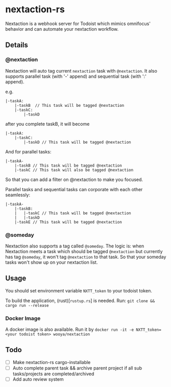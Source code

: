 # nextaction-rs

Nextaction is a webhook server for Todoist which mimics omnifocus' behavior and can automate your nextaction workflow.

## Details

### @nextaction
Nextaction will auto tag current `nextaction` task with `@nextaction`. It also supports parallel task (with '-' append)
and sequential task (with ':' append).

e.g.
```
|-taskA:
    |-taskB  // This task will be tagged @nextaction
    |-taskC:
        |-taskD
```
after you complete taskB, it will become
```
|-taskA:
    |-taskC:
        |-taskD // This task will be tagged @nextaction
```
And for parallel tasks:
```
|-taskA-
    |-taskB // This task will be tagged @nextaction
    |-taskC // This task will also be tagged @nextaction
```

So that you can add a filter on @nextaction to make you focused.

Parallel tasks and sequential tasks can corporate with each other seamlessly:
```
|-taskA-
    |-taskB:
    |   |-taskC // This task will be tagged @nextaction
    |   |-taskD
    |-taskE // This task will be tagged @nextaction
```

### @someday
Nextaction also supports a tag called `@someday`. The logic is:
when Nextaction meets a task which should be tagged `@nextaction`
but currently has tag `@someday`, it won't tag `@nextaction` to that task.
So that your someday tasks won't show up on your nextaction list.

## Usage
You should set environment variable `NXTT_token` to your todoist token.

To build the application, (rust)[`rustup.rs`] is needed.
Run: `git clone && cargo run --release`

### Docker Image
A docker image is also available. Run it by `docker run -it -e NXTT_token=<your todoist token> wooya/nextaction`

## Todo
- [ ] Make nextaction-rs cargo-installable
- [ ] Auto complete parent task && archive parent project if all sub tasks/projects are completed/archived
- [ ] Add auto review system
